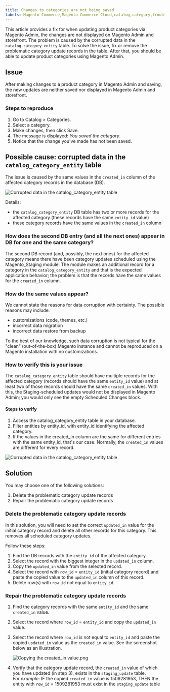 ```yaml
---
title: Changes to categories are not being saved
labels: Magento Commerce,Magento Commerce Cloud,catalog,category,troubleshooting
---
```


This article provides a fix for when updating product categories via Magento Admin, the changes are not displayed on Magento Admin and storefront. The problem is caused by the corrupted data in the `` catalog_category_entity `` table. To solve the issue, fix or remove the problematic category update records in the table. After that, you should be able to update product categories using Magento Admin.

## Issue

After making changes to a product category in Magento Admin and saving, the new updates are neither saved nor displayed in Magento Admin and storefront.

### Steps to reproduce

1. Go to Catalog > Categories.
1. Select a category.
1. Make changes, then click Save.
1. The message is displayed: _You saved the category_.
1. Notice that the change you've made has not been saved.

## Possible cause: corrupted data in the `` catalog_category_entity `` table

The issue is caused by the same values in the `` created_in `` column of the affected category records in the database (DB).

![Corrupted data in the catalog_category_entity table](https://support.magento.com/hc/article_attachments/115005488234/catalog_category_entity.png)

Details:

* the `` catalog_category_entity `` DB table has two or more records for the affected category (these records have the same `` entity_id `` value)
* these category records have the same values in the `` created_in `` column

### How does the second DB entry (and all the next ones) appear in DB for one and the same category?

The second DB record (and, possibly, the next ones) for the affected category means there have been category updates scheduled using the Magento\_Staging module. The module makes an additional record for a category in the `` catalog_category_entity `` and that is the expected application behavior; the problem is that the records have the same values for the `` created_in `` column.

### How do the same values appear?

We cannot state the reasons for data corruption with certainty. The possible reasons may include:

* customizations (code, themes, etc.)
* incorrect data migration
* incorrect data restore from backup

To the best of our knowledge, such data corruption is not typical for the "clean" (out-of-the-box) Magento instance and cannot be reproduced on a Magento installation with no customizations.

### How to verify this is your issue

The `` catalog_category_entity `` table should have multiple records for the affected category (records should have the same `` entity_id `` value) and at least two of those records should have the same `` created_in `` values. With this, the Staging-scheduled updates would not be displayed in Magento Admin; you would only see the empty Scheduled Changes block.

#### Steps to verify

1. Access the catalog\_category\_entity table in your database.
1. Filter entities by entity\_id, with entity\_id identifying the affected category.
1. If the values in the created\_in column are the same for different entries with the same entity\_id, that's our case. Normally, the `` created_in `` values are different for every record.

![Corrupted data in the catalog_category_entity table](https://support.magento.com/hc/article_attachments/115005488234/catalog_category_entity.png)

## Solution

You may choose one of the following solutions:

1. Delete the problematic category update records
1. Repair the problematic category update records

### Delete the problematic category update records

In this solution, you will need to set the correct `` updated_in `` value for the initial category record and delete all other records for this category. This removes all scheduled category updates.

Follow these steps:

1. Find the DB records with the `` entity_id `` of the affected category.
1. Select the record with the biggest integer in the `` updated_in `` column.
1. Copy the `` updated_in `` value from the selected record.
1. Select the record with `` row_id `` = `` entity_id `` (initial category record) and paste the copied value to the `` updated_in `` column of this record.
1. Delete row(s) with `` row_id `` not equal to `` entity_id ``.

### Repair the problematic category update records

1. Find the category records with the same `` entity_id `` and the same `` created_in `` value.
1. Select the record where `` row_id `` = `` entity_id `` and copy the `` updated_in `` value.
1. Select the record where `` row_id `` is not equal to `` entity_id `` and paste the copied `` updated_in `` value as the `` created_in `` value. See the screenshot below as an illustration.  
      
    ![Copying the created_in value.png](https://support.magento.com/hc/article_attachments/115005444433/copy_created-in_value.png)  
      
    
1. Verify that the category update record, the `` created_in `` value of which you have updated (in step 3), exists in the `` staging_update `` table.  
    _For example:_ IF the copied `` created_in `` value is 1509281953, THEN the entity with `` row_id `` = 1509281953 must exist in the `` staging_update `` table

 